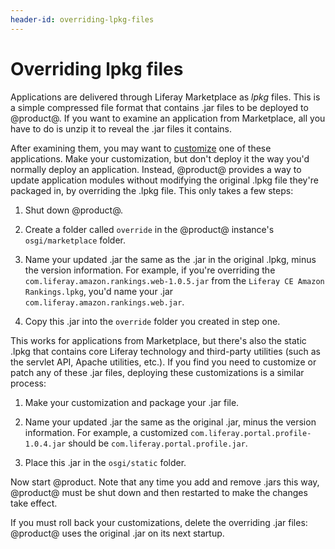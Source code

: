 ```yaml
---
header-id: overriding-lpkg-files
---
```


# Overriding lpkg files

Applications are delivered through Liferay Marketplace as *lpkg* files. This is
a simple compressed file format that contains .jar files to be deployed to
@product@. If you want to examine an application from Marketplace, all you have
to do is unzip it to reveal the .jar files it contains. 

After examining them, you may want to [customize](/docs/7-0/tutorials/-/knowledge_base/t/customizing)
one of these applications. Make your customization, but don't deploy it the way
you'd normally deploy an application. Instead, @product@ provides a way to
update application modules without modifying the original .lpkg file they're
packaged in, by overriding the .lpkg file. This only takes a few steps: 

1.  Shut down @product@. 

2.  Create a folder called `override` in the @product@ instance's
    `osgi/marketplace` folder. 

3.  Name your updated .jar the same as the .jar in the original .lpkg, minus the
    version information. For example, if you're overriding the
    `com.liferay.amazon.rankings.web-1.0.5.jar` from the `Liferay CE Amazon
    Rankings.lpkg`, you'd name your .jar `com.liferay.amazon.rankings.web.jar`. 

4.  Copy this .jar into the `override` folder you created in step one. 

This works for applications from Marketplace, but there's also the static .lpkg
that contains core Liferay technology and third-party utilities (such as the
servlet API, Apache utilities, etc.). If you find you need to customize or patch
any of these .jar files, deploying these customizations is a similar process: 

1.  Make your customization and package your .jar file. 

2.  Name your updated .jar the same as the original .jar, minus the version
    information. For example, a customized
    `com.liferay.portal.profile-1.0.4.jar` should be
    `com.liferay.portal.profile.jar`. 

3.  Place this .jar in the `osgi/static` folder. 

Now start @product. Note that any time you add and remove .jars this way,
@product@ must be shut down and then restarted to make the changes take effect. 

If you must roll back your customizations, delete the overriding .jar files:
@product@ uses the original .jar on its next startup. 

